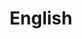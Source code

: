 ---
title: English
grade: 'MCER: C1'
exam: First Certificate (FCE)
organization: Cambridge University
---